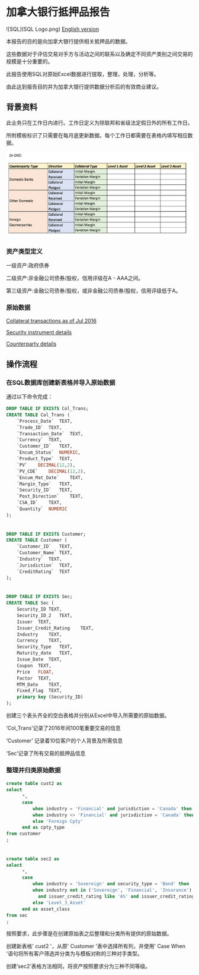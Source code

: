 # 加拿大银行抵押品报告

![SQL](SQL Logo.png)  [English version](README_EN.md)

本报告的目的是向加拿大银行提供相关抵押品的数据。

这些数据对于评估交易对手方与活动之间的联系以及确定不同资产类别之间交易的规模是十分重要的。

此报告使用SQL对原始Excel数据进行提取，整理，处理，分析等。

由此达到报告目的并为加拿大银行提供数据分析后的有效商业建议。

## 背景资料

此业务只在工作日内进行。工作日定义为除联邦和省级法定假日外的所有工作日。

所附模板标识了只需要在每月底更新数据。每个工作日都需要在表格内填写相应数据。

![](Objective.png)

### 资产类型定义

一级资产:政府债券

二级资产:非金融公司债券/股权，信用评级在A - AAA之间。

第三级资产:金融公司债券/股权，或非金融公司债券/股权，信用评级低于A。

### 原始数据
[Collateral transactions as of Jul 2016](原始数据/collateraltransaction.csv)

[Security instrument details](原始数据/security.csv)

[Counterparty details](原始数据/customer.csv)

## 操作流程

### 在SQL数据库创建新表格并导入原始数据

通过以下命令完成：

``` SQL
DROP TABLE IF EXISTS Col_Trans;
CREATE TABLE Col_Trans (
	`Process_Date`	TEXT,
	`Trade_ID`	TEXT,
	`Transaction_Date`	TEXT,
	`Currency`	TEXT,
	`Customer_ID`	TEXT,
	`Encum_Status`	NUMERIC,
	`Product_Type`	TEXT,
	`PV`	DECIMAL(12,2),
	`PV_CDE`	DECIMAL(12,2),
	`Encum_Mat_Date`	TEXT,
	`Margin_Type`	TEXT,
	`Security_ID`	TEXT,
	`Post_Direction`	TEXT,
	`CSA_ID`	TEXT,
	`Quantity`	NUMERIC
);


DROP TABLE IF EXISTS Customer;
CREATE TABLE Customer (
	`Customer_ID`	TEXT,
	`Customer_Name`	TEXT,
	`Industry`	TEXT,
	`Jurisdiction`	TEXT,
	`CreditRating`	TEXT
);


DROP TABLE IF EXISTS Sec;
CREATE TABLE Sec (
	Security_ID	TEXT,
	Security_ID_2	TEXT,
	Issuer	TEXT,
	Issuer_Credit_Rating	TEXT,
	Industry	TEXT,
	Currency	TEXT,
	Security_Type	TEXT,
	Maturity_date	TEXT,
	Issue_Date	TEXT,
	Coupon	TEXT,
	Price	FLOAT,
	Factor	TEXT,
	MTM_Date	TEXT,
	Fixed_Flag	TEXT,
	primary key (Security_ID)
);
```

创建三个表头齐全的空白表格并分别从Excel中导入所需要的原始数据。

‘Col_Trans’记录了2016年间100笔重要交易的信息

‘Customer’ 记录着10位客户的个人背景及所需信息

‘Sec’记录了所有交易的抵押品信息

### 整理并归类原始数据

``` SQL
create table cust2 as
select
      *,
      case
          when industry = 'Financial' and jurisdiction = 'Canada' then 'Domestic Banks'
          when industry <> 'Financial' and jurisdiction = 'Canada' then 'Other Domestic'    
          else 'Foreign Cpty'
      end as cpty_type
from customer
;


create table sec2 as
select
      *,
      case
          when industry = 'Sovereign' and security_type = 'Bond' then 'Level_1_Asset'
          when industry not in ('Sovereign', 'Financial', 'Insurance') 
            and issuer_credit_rating like 'A%' and issuer_credit_rating <> 'A-' then 'Level_2_Asset'
          else 'Level_3_Asset'                                                                          
      end as asset_class
from sec
;
```

按照要求，此步骤是在创建原始表之后整理和分类所有提供的原始数据。

创建新表格' cust2 '，从原' Customer '表中选择所有列，并使用' Case When '语句将所有客户筛选并分类为与模板对称的三种对手类型。

创建‘sec2’表格方法相同，将资产按照要求分为三种不同等级。
